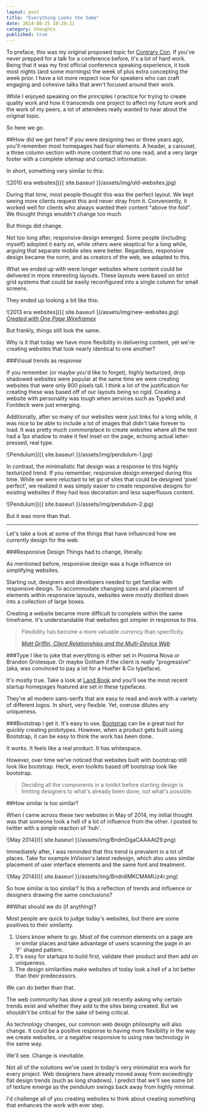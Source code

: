 ```yaml
---
layout: post
title: "Everything Looks the Same" 
date: 2014-08-25 10:29:21
category: thoughts
published: true
---
```


To preface, this was my original proposed topic for [Contrary Con](http://contrarycon.com). If you've never prepped for a talk for a conference before, it's a lot of hard work. Being that it was my first official conference speaking experience, it took most nights (and some mornings) the week of plus extra concepting the week prior. I have a lot more respect now for speakers who can craft engaging and cohesive talks that aren't focused around their work.

While I enjoyed speaking on the principles I practice for trying to create quality work and how it transcends one project to affect my future work and the work of my peers, a lot of attendees really wanted to hear about the original topic. 

So here we go.

##How did we get here?
If you were designing two or three years ago, you'll remember most homepages had four elements. A header, a carousel, a three column section with more content that no one read, and a very large footer with a complete sitemap and contact information.

In short, something very similar to this:

![2010 era websites]({{ site.baseurl }}/assets/img/old-websites.jpg)

During that time, most people thought this was the perfect layout. We kept seeing more clients request this and never stray from it. Conveniently, it worked well for clients who always wanted their content "above the fold". We thought things wouldn't change too much.

But things did change.

Not too long after, responsive design emerged. Some people (including myself) adopted it early on, while others were skeptical for a long while, arguing that separate mobile sites were better. Regardless, responsive design became the norm, and as creators of the web, we adapted to this.

What we ended up with were longer websites where content could be delivered in more interesting layouts. These layouts were based on strict grid systems that could be easily reconfigured into a single column for small screens.

They ended up looking a bit like this:

![2013 era websites]({{ site.baseurl }}/assets/img/new-websites.jpg)
<cite>[Created with One Page Wireframes](http://graphicburger.com/one-page-website-wireframes/)</cite>

But frankly, things still look the same. 

Why is it that today we have more flexibility in delivering content, yet we're creating websites that look nearly identical to one another?

###Visual trends as response

If you remember (or maybe you'd like to forget), highly texturized, drop shadowed websites were popular at the same time we were creating websites that were only 800 pixels tall. I think a lot of the justification for creating these was based off of our layouts being so rigid. Creating a website with personality was tough when services such as Typekit and Fontdeck were just emerging.

Additionally, after so many of our websites were just links for a long while, it was nice to be able to include a lot of images that didn't take forever to load. It was pretty much commonplace to create websites where all the text had a 1px shadow to make it feel inset on the page, echoing actual letter-pressed, real type.

![Pendulum]({{ site.baseurl }}/assets/img/pendulum-1.jpg)

In contrast, the minimalistic flat design was a response to this highly texturized trend.  If you remember, responsive design emerged during this time. While we were reluctant to let go of sites that could be designed 'pixel perfect', we realized it was simply easier to create responsive designs for existing websites if they had less decoration and less superfluous content.

![Pendulum]({{ site.baseurl }}/assets/img/pendulum-2.jpg)

But it was more than that.

---

Let's take a look at some of the things that have influenced how we currently design for the web.

###Responsive Design
Things had to change, literally. 

As mentioned before, responsive design was a huge influence on simplifying websites.

Starting out, designers and developers needed to get familiar with responsive design. To accommodate changing sizes and placement of elements within responsive layouts, websites were mostly distilled down into a collection of large boxes.

Creating a website became more difficult to complete within the same timeframe. It's understandable that websites got simpler in response to this.

>Flexibility has become a more valuable currency than specificity.
>
> <cite>[Matt Griffin, Client Relationships and the Multi-Device Web](http://alistapart.com/article/client-relationships-and-the-multi-device-web)</cite>

###Type
I like to joke that everything is either set in Proxima Nova or Brandon Grotesque. Or maybe Gotham if the client is really "progressive" (aka, was convinced to pay a lot for a Hoefler & Co typeface).

It's mostly true. Take a look at [Land Book](http://land-book.com/) and you'll see the most recent startup homepages featured are set in these typefaces.

They're all modern sans-serifs that are easy to read and work with a variety of different logos. In short, very flexible. Yet, overuse dilutes any uniqueness.

###Bootstrap
I get it. It's easy to use. [Bootstrap](http://getbootstrap.com/) can be a great tool for quickly creating prototypes. However, when a product gets built using Bootstrap, it can be easy to think the work has been done. 

It works. 
It feels like a real product. 
It has whitespace.

However, over time we've noticed that websites built with bootstrap still look like bootstrap. Heck, even toolkits based off bootstrap look like bootstrap.

>Deciding all the components in a toolkit before starting design is limiting designers to what's already been done, not what's possible.

##How similar is too similar?

When I came across these two websites in May of 2014, my initial thought was that someone took a hell of a lot of influence from the other. I posted to twitter with a simple reaction of 'huh'.

![May 2014]({{ site.baseurl }}/assets/img/BndmDgaCAAAAtZ9.png)

Immediately after, I was reminded that this trend is prevalent in a lot of places. Take for example InVision's latest redesign, which also uses similar placement of user interface elements and the same font and treatment.

![May 2014]({{ site.baseurl }}/assets/img/Bndn8MKCMAMUz4r.png)

So how similar is too similar? Is this a reflection of trends and influence or designers drawing the same conclusions?

##What should we do (if anything)?

Most people are quick to judge today's websites, but there are some positives to their similarity. 

1. Users know where to go. Most of the common elements on a page are in similar places and take advantage of users scanning the page in an 'F' shaped pattern. 
2. It's easy for startups to build first, validate their product and then add on uniqueness. 
3. The design similarities make websites of today look a hell of a lot better than their predecessors.

We can do better than that.

The web community has done a great job recently asking why certain trends exist and whether they add to the sites being created. But we shouldn't be critical for the sake of being critical.

As technology changes, our common web design philosophy will also change. It could be a positive response to having more flexibility in the way we create websites, or a negative responsive to using new technology in the same way. 

We'll see. Change is inevitable. 

Not all of the solutions we've used in today's very minimalist era work for every project. Web designers have already moved away from exceedingly flat design trends (such as long shadows). I predict that we'll see some bit of texture emerge as the pendulum swings back away from highly minimal. 

I'd challenge all of you creating websites to think about creating something that enhances the work with ever step.


